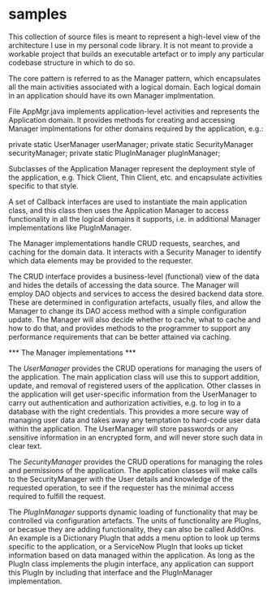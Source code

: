 # samples

This collection of source files is meant to represent a high-level view of the architecture I use in my personal code library. It is not meant to provide a workable project that builds an executable artefact or to imply any particular codebase structure in which to do so.

The core pattern is referred to as the Manager pattern, which encapsulates all the main activities associated with a logical domain. Each logical domain in an application should have its own Manager implmentation.

File AppMgr.java implements application-level activities and represents the Application domain. It provides methods for creating and accessing Manager implmentations for other domains required by the application, e.g.:

private static UserManager userManager;
private static SecurityManager securityManager;
private static PlugInManager plugInManager;
 
Subclasses of the Application Manager represent the deployment style of the application, e.g. Thick Client, Thin Client, etc. and encapsulate activities specific to that style.

A set of Callback interfaces are used to instantiate the main application class, and this class then uses the Application Manager to access functionality in all the logical domains it supports, i.e. in additional Manager implementations like PlugInManager.

The Manager implementations handle CRUD requests, searches, and caching for the domain data. It interacts with a Security Manager to identify which data elements may be provided to the requester.

The CRUD interface provides a business-level (functional) view of the data and hides the details of accessing the data source. The Manager will employ DAO objects and services to access the desired backend data store. These are determined in configuration artefacts, usually files, and allow the Manager to change its DAO access method with a simple configuration update. The Manager will also decide whether to cache, what to cache and how to do that, and provides methods to the programmer to support any performance requirements that can be better attained via caching.

*** The Manager implementations ***

The *UserManager* provides the CRUD operations for managing the users of the application. The main application class will use this to support addition, update, and removal of registered users of the application. Other classes in the application will get user-specific information from the UserManager to carry out authentication and authorization activities, e.g. to log in to a database with the right credentials. This provides a more secure way of managing user data and takes away any temptation to hard-code user data within the application. The UserManager will store passwords or any sensitive information in an encrypted form, and will never store such data in clear text.

The *SecurityManager* provides the CRUD operations for managing the roles and permissions of the application. The application classes will make calls to the SecurityManager with the User details and knowledge of the requested operation, to see if the requester has the minimal access required to fulfill the request.

The *PlugInManager* supports dynamic loading of functionality that may be controlled via configuration artefacts. The units of functionality are PlugIns, or becasue they are adding functionality, they can also be called AddOns. An example is a Dictionary PlugIn that adds a menu option to look up terms specific to the application, or a ServiceNow PlugIn that looks up ticket information based on data managed within the application. As long as the PlugIn class implements the plugin interface, any application can support this PlugIn by including that interface and the PlugInManager implementation.


